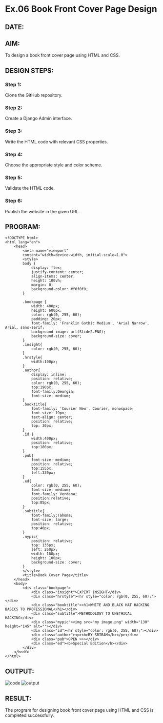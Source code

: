# Ex.06 Book Front Cover Page Design

## DATE:

## AIM:
To design a book front cover page using HTML and CSS.

## DESIGN STEPS:

### Step 1:
Clone the GitHub repository.

### Step 2:
Create a Django Admin interface.

### Step 3:
Write the HTML code with relevant CSS properties.

### Step 4:
Choose the appropriate style and color scheme.

### Step 5:
Validate the HTML code.

### Step 6:
Publish the website in the given URL.

## PROGRAM:
```
<!DOCTYPE html>
<html lang="en">
    <head>
        <meta name="viewport" 
        content="width=device-width, initial-scale=1.0">
        <style>
        body {
            display: flex;
            justify-content: center;
            align-items: center;
            height: 100vh;
            margin: 0;
            background-color: #f0f0f0;
        }

        .bookpage {
            width: 400px;
            height: 600px;
            color: rgb(0, 255, 60);
            padding: 20px;
            font-family: 'Franklin Gothic Medium', 'Arial Narrow', Arial, sans-serif;
            background-image: url(Slide2.PNG);
            background-size: cover;
        }
        .insight{
            color: rgb(0, 255, 60);
        }
        .hrstyle{
            width:100px;
        }
        .author{
            display: inline;
            position: relative;
            color: rgb(0, 255, 60);
            top:190px;
            font-family:Georgia;
            font-size: medium;
        }
        .booktitle{
            font-family: 'Courier New', Courier, monospace;
            font-size: 19px;
            text-align: center;
            position: relative;
            top: 30px;
        }
        .id {
            width:400px;
            position: relative;
            top:180px;
        }
        .pub{
            font-size: medium;
            position: relative;
            top:155px;
            left:330px;
        }
        .ed{
            color: rgb(0, 255, 60);
            font-size: medium;
            font-family: Verdana;
            position:relative;
            top:85px;
        }
        .subtitle{
            font-family:Tahoma;
            font-size: large;
            position: relative;
            top:40px;
        }
        .mypic{
            position: relative;
            top: 135px;
            left: 260px;
            width: 100px;
            height: 100px;
            background-size: cover;
        }
        </style>
        <title>Book Cover Page</title>
    </head>
    <body>
        <div class="bookpage">
            <div class="insight">EXPERT INSIGHT</div>
            <div class="hrstyle"><hr style="color: rgb(0, 255, 60);"></div>
            <div class="booktitle"><h1>WHITE AND BLACK HAT HACKING BASICS TO PROFESSIONAL</h1></div>
            <div class="subtitle">METHODOLOGY TO UNETHICAL HACKING</div>
            <div class="mypic"><img src="my image.png" width="130" height="145" alt=""></div>
            <div class="id"><hr style="color: rgb(0, 255, 60);"></div>
            <div class="author"><p><b>BY SRIRAM</b></p></div>
            <div class="pub">OPEN >>></div>
            <div class="ed"><b>Special Edition</b></div>
        </div>
    </bodY>
</html>
```
## OUTPUT:
![code](https://github.com/Darkwebnew/cover/assets/143114486/8b08e009-bcf0-4e8a-8673-380c7af69b83)
![output](https://github.com/Darkwebnew/cover/assets/143114486/deb85b21-6dd0-4c1d-aa99-55163f10dd83)
## RESULT:
The program for designing book front cover page using HTML and CSS is completed successfully.
